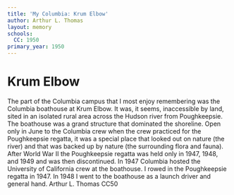 ```yaml
---
title: 'My Columbia: Krum Elbow'
author: Arthur L. Thomas
layout: memory
schools:
  CC: 1950
primary_year: 1950
---
```

# Krum Elbow

The part of the Columbia campus that I most enjoy remembering was the Columbia boathouse at Krum Elbow. It was, it seems, inaccessible by land, sited in an isolated rural area across the Hudson river from Poughkeepsie. The boathouse was a grand structure that dominated the shoreline. Open only in June to the Columbia crew when the crew practiced for the Poughkeepsie regatta, it was a special place that looked out on nature (the river) and that was backed up by nature (the surrounding flora and fauna). After World War II the Poughkeepsie regatta was held only in 1947, 1948, and 1949 and was then discontinued. In 1947 Columbia hosted the University of California crew at the boathouse. I rowed in the Poughkeepsie regatta in 1947. In 1948 I went to the boathouse as a launch driver and general hand.  Arthur L. Thomas CC50
